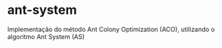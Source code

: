 # ant-system
Implementação do método Ant Colony Optimization (ACO), utilizando o algoritmo Ant System (AS)
